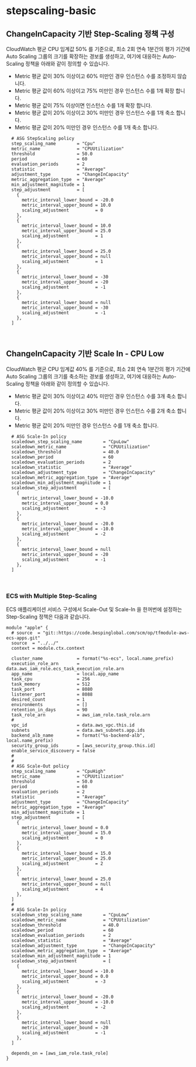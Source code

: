 # stepscaling-basic

## ChangeInCapacity 기반 Step-Scaling 정책 구성

CloudWatch 평균 CPU 임계값 50% 를 기준으로, 최소 2회 연속 1분간의 평가 기간에 Auto Scaling 그룹의 크기를 확장하는 경보를 생성하고,
여기에 대응하는 Auto-Scaling 정책을 아래와 같이 정의할 수 있습니다.

- Metric 평균 값이 30% 이상이고 60% 미만인 경우 인스턴스 수를 조정하지 않습니다.
- Metric 평균 값이 60% 이상이고 75% 미만인 경우 인스턴스 수를 1개 확장 합니다.
- Metric 평균 값이 75% 이상이면 인스턴스 수를 1개 확장 합니다.
- Metric 평균 값이 20% 이상이고 30% 미만인 경우 인스턴스 수를 1개 축소 합니다.
- Metric 평균 값이 20% 미만인 경우 인스턴스 수를 1개 축소 합니다.

```
  # ASG StepScaling policy
  step_scaling_name        = "Cpu"
  metric_name              = "CPUUtilization"
  threshold                = 50.0
  period                   = 60
  evaluation_periods       = 2
  statistic                = "Average"
  adjustment_type          = "ChangeInCapacity"
  metric_aggregation_type  = "Average"
  min_adjustment_magnitude = 1
  step_adjustment          = [
    {
      metric_interval_lower_bound = -20.0
      metric_interval_upper_bound = 10.0
      scaling_adjustment          = 0
    },
    {
      metric_interval_lower_bound = 10.0
      metric_interval_upper_bound = 25.0
      scaling_adjustment          = 1
    },
    {
      metric_interval_lower_bound = 25.0
      metric_interval_upper_bound = null
      scaling_adjustment          = 1
    },
    {
      metric_interval_lower_bound = -30
      metric_interval_upper_bound = -20
      scaling_adjustment          = -1
    },
    {
      metric_interval_lower_bound = null
      metric_interval_upper_bound = -30
      scaling_adjustment          = -1
    },
  ]
```

<br>

## ChangeInCapacity 기반 Scale In - CPU Low

CloudWatch 평균 CPU 임계값 40% 를 기준으로, 최소 2회 연속 1분간의 평가 기간에 Auto Scaling 그룹의 크기를 축소하는 경보를 생성하고,
여기에 대응하는 Auto-Scaling 정책을 아래와 같이 정의할 수 있습니다.

- Metric 평균 값이 30% 이상이고 40% 미만인 경우 인스턴스 수를 3개 축소 합니다.
- Metric 평균 값이 20% 이상이고 30% 미만인 경우 인스턴스 수를 2개 축소 합니다.
- Metric 평균 값이 20% 미만인 경우 인스턴스 수를 1개 축소 합니다.

```
  # ASG Scale-In policy
  scaledown_step_scaling_name        = "CpuLow"
  scaledown_metric_name              = "CPUUtilization"
  scaledown_threshold                = 40.0
  scaledown_period                   = 60
  scaledown_evaluation_periods       = 2
  scaledown_statistic                = "Average"
  scaledown_adjustment_type          = "ChangeInCapacity"
  scaledown_metric_aggregation_type  = "Average"
  scaledown_min_adjustment_magnitude = 1
  scaledown_step_adjustment          = [
    {
      metric_interval_lower_bound = -10.0
      metric_interval_upper_bound = 0.0
      scaling_adjustment          = -3
    },
    {
      metric_interval_lower_bound = -20.0
      metric_interval_upper_bound = -10.0
      scaling_adjustment          = -2
    },
    {
      metric_interval_lower_bound = null
      metric_interval_upper_bound = -20
      scaling_adjustment          = -1
    },
  ]
```

<br>

### ECS with Multiple Step-Scaling

ECS 애플리케이션 서비스 구성에서 Scale-Out 및 Scale-In 을 한꺼번에 설정하는 Step-Scaling 정책은 다음과 같습니다.

```
module "apple" {
  # source  = "git::https://code.bespinglobal.com/scm/op/tfmodule-aws-ecs-apps.git"
  source  = "../../"
  context = module.ctx.context

  cluster_name             = format("%s-ecs", local.name_prefix)
  execution_role_arn       = data.aws_iam_role.ecs_task_execution_role.arn
  app_name                 = local.app_name
  task_cpu                 = 256
  task_memory              = 512
  task_port                = 8080
  listener_port            = 8088
  desired_count            = 1
  environments             = []
  retention_in_days        = 90
  task_role_arn            = aws_iam_role.task_role.arn
  #
  vpc_id                   = data.aws_vpc.this.id
  subnets                  = data.aws_subnets.app.ids
  backend_alb_name         = format("%s-backend-alb", local.name_prefix)
  security_group_ids       = [aws_security_group.this.id]
  enable_service_discovery = false
  #
  #
  # ASG Scale-Out policy
  step_scaling_name        = "CpuHigh"
  metric_name              = "CPUUtilization"
  threshold                = 50.0
  period                   = 60
  evaluation_periods       = 2
  statistic                = "Average"
  adjustment_type          = "ChangeInCapacity"
  metric_aggregation_type  = "Average"
  min_adjustment_magnitude = 1
  step_adjustment          = [
    {
      metric_interval_lower_bound = 0.0
      metric_interval_upper_bound = 15.0
      scaling_adjustment          = 0
    },
    {
      metric_interval_lower_bound = 15.0
      metric_interval_upper_bound = 25.0
      scaling_adjustment          = 2
    },
    {
      metric_interval_lower_bound = 25.0
      metric_interval_upper_bound = null
      scaling_adjustment          = 4
    },
  ]
  #
  # ASG Scale-In policy
  scaledown_step_scaling_name        = "CpuLow"
  scaledown_metric_name              = "CPUUtilization"
  scaledown_threshold                = 40.0
  scaledown_period                   = 60
  scaledown_evaluation_periods       = 2
  scaledown_statistic                = "Average"
  scaledown_adjustment_type          = "ChangeInCapacity"
  scaledown_metric_aggregation_type  = "Average"
  scaledown_min_adjustment_magnitude = 1
  scaledown_step_adjustment          = [
    {
      metric_interval_lower_bound = -10.0
      metric_interval_upper_bound = 0.0
      scaling_adjustment          = -3
    },
    {
      metric_interval_lower_bound = -20.0
      metric_interval_upper_bound = -10.0
      scaling_adjustment          = -2
    },
    {
      metric_interval_lower_bound = null
      metric_interval_upper_bound = -20
      scaling_adjustment          = -1
    },
  ]

  depends_on = [aws_iam_role.task_role]
}
```
 

 
